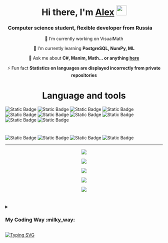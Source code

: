 <h1 align="center">Hi there, I'm <a href="https://t.me/Sv_allmight" target="_blank"> Alex</a> 
<img src="https://github.com/blackcater/blackcater/raw/main/images/Hi.gif" height="32"/></h1>

<h3 align="center"> Computer science student, flexible developer from Russia <img src='https://raw.githubusercontent.com/madebybowtie/FlagKit/master/Assets/PNG/RU.png' width='21' height='15'> </h3>

<div align="center">
 
 🔭 I’m currently working on VisualMath
 
 🌱 I’m currently learning **PostgreSQL, NumPy, ML**

💬 Ask me about **C#, Manim, Math... or anything [here](https://github.com/Lo-Wang/Lo-Wang/issues/1)**

⚡ Fun fact **Statistics on languages are displayed incorrectly from private repositories**

 </div>

#

<h1 align="center"> Language and tools</h1>

![Static Badge](https://img.shields.io/badge/Python-FFD43B?style=for-the-badge&logo=python&logoColor=blue&labelColor=FFD43B)
![Static Badge](https://img.shields.io/badge/Numpy-777BB4?style=for-the-badge&logo=numpy&logoColor=white)
![Static Badge](https://img.shields.io/badge/Pandas-2C2D72?style=for-the-badge&logo=pandas&logoColor=white)
![Static Badge](https://img.shields.io/badge/LaTeX-47A141?style=for-the-badge&logo=LaTeX&logoColor=white)
![Static Badge](https://img.shields.io/badge/C%23-%23512BD4?style=for-the-badge&logo=%23512BD4)
![Static Badge](https://img.shields.io/badge/.NET-512BD4?style=for-the-badge&logo=dotnet&logoColor=white)
![Static Badge](https://img.shields.io/badge/NuGet-004880?style=for-the-badge&logo=nuget&logoColor=white)
![Static Badge](https://img.shields.io/badge/C%2B%2B-00599C?style=for-the-badge&logo=c%2B%2B&logoColor=white)
![Static Badge](https://img.shields.io/badge/C-00599C?style=for-the-badge&logo=c&logoColor=white)
![Static Badge](https://img.shields.io/badge/stmicroelectronics-%2303234B?style=for-the-badge&logo=stmicroelectronics)

#

![Static Badge](https://img.shields.io/badge/Obsidian-483699?style=for-the-badge&logo=Obsidian&logoColor=white)
![Static Badge](https://img.shields.io/badge/GitHub-100000?style=for-the-badge&logo=github&logoColor=white)
![Static Badge](https://img.shields.io/badge/GIT-E44C30?style=for-the-badge&logo=git&logoColor=white)
![Static Badge](https://img.shields.io/badge/Jira-0052CC?style=for-the-badge&logo=Jira&logoColor=white)

<hr/>

<p align="center">
  <img src="https://github-readme-stats.vercel.app/api/top-langs/?username=Lo-Wang&include_repo=https://github.com/Lo-Wang/VisualMath&theme=tokyonight" />
</p>

<p align="center">
<img src = "https://github-readme-streak-stats.herokuapp.com?user=Lo-wang&include_repo=https://github.com/Lo-Wang/VisualMath&theme=tokyonight"/>
</p>

<p align="center">
<img src = "https://github-readme-stats.vercel.app/api?username=Lo-Wang&include_repo=https://github.com/Lo-Wang/VisualMath&show_icons=true&theme=tokyonight"/>
</p>

<p align="center">
<img src = "https://github-readme-activity-graph.vercel.app/graph?username=Lo-Wang&theme=tokyo-night"/>
</p>

<p align="center">
<img src = "https://leetcard.jacoblin.cool/Alex_Deluxe?ext=heatmap">
</p>

#

<details>
    <summary><h3> My Coding Way :milky_way:</h3></summary>
    I started studying programming a relatively long time ago, in my 4rd year at university. Then I chose C# as my first language. The first programs for calculating laboratory work and the first game were written. Next, I started writing embedded software for the stm32 microcontroller and at the same time developing an interface for managing Windows OS. In the middle of development, I was offered to work in C++, it was my first commercial experience. At the same time, I started making my project in C# for convenient reading of books in Telegram - full library functionality and reading books on "semantic" sentences. At the moment, there are thoughts about assembling your microcontroller and the smooth operation of the bot. Next, the application is a Pomodoro timer, because the timer in Windows does not have the necessary functionality. It's still in development.
    <p> At the moment, I am developing mathematical animation in Python for a large educational project VisualMath (in the future VisualUniverse), and also studying data analysis using NumPy, Pandas and Matplotlib.
    </summary>
</details>

[![Typing SVG](https://readme-typing-svg.herokuapp.com?color=%2336BCF7&lines=--adduser_Alex_Deluxe)](https://git.io/typing-svg)
